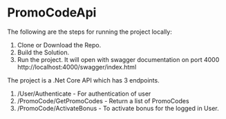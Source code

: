 # PromoCodeApi

The following are the steps for running the project locally:
1. Clone or Download the Repo.
2. Build the Solution.
3. Run the project. It will open with swagger documentation on port 4000 http://localhost:4000/swagger/index.html

The project is a .Net Core API which has 3 endpoints. 
1. /User/Authenticate - For authentication of user 
2. /PromoCode/GetPromoCodes - Return a list of PromoCodes
3. /PromoCode/ActivateBonus - To activate bonus for the logged in User.

